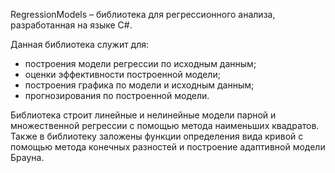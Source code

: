 RegressionModels – библиотека для регрессионного анализа, разработанная на языке C#.

Данная библиотека служит для:
- построения модели регрессии по исходным данным;
- оценки эффективности построенной модели;
- построения графика по модели и исходным данным;
- прогнозирования по построенной модели.

Библиотека строит линейные и нелинейные модели парной и множественной регрессии с помощью метода наименьших квадратов.
Также в библиотеку заложены функции определения вида кривой с помощью метода конечных разностей и построение адаптивной модели Брауна.
